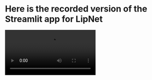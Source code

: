 

# Here is the  recorded version of the Streamlit app for LipNet

<video src="https://github.com/ChandrashekharRobbi/LipNet/assets/91750738/5d1c8153-107b-4a64-8efe-f8bd6721357f"/>



